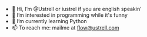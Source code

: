 - 👋 Hi, I’m @Ustrell or iustrel if you are english speakin'
- 👀 I’m interested in programming while it's funny
- 🌱 I’m currently learning Python
- 📫 To reach me: mailme at flow@ustrell.com


<!---
Ustrell/Ustrell is a ✨ special ✨ repository because its `README.md` (this file) appears on your GitHub profile.
You can click the Preview link to take a look at your changes.
--->
